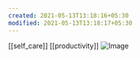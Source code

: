 ```yaml
---
created: 2021-05-13T13:18:16+05:30
modified: 2021-05-13T13:18:17+05:30
---
```

[[self_care]]
[[productivity]]
![Image](IMG_1620892095566.jpg)
